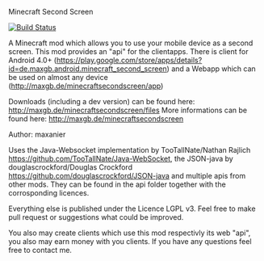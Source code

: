 Minecraft Second Screen

[![Build Status](https://drone.io/github.com/maxanier/MinecraftSecondScreenMod/status.png)](https://drone.io/github.com/maxanier/MinecraftSecondScreenMod/latest)

A Minecraft mod which allows you to use your mobile device as a second screen.
This mod provides an "api" for the clientapps.
There is client for Android 4.0+ (https://play.google.com/store/apps/details?id=de.maxgb.android.minecraft_second_screen) and a Webapp which can be used on almost any device (http://maxgb.de/minecraftsecondscreen/app)

Downloads (including a dev version) can be found here: http://maxgb.de/minecraftsecondscreen/files
More informations can be found here: http://maxgb.de/minecraftsecondscreen

Author: maxanier


Uses the Java-Websocket implementation by TooTallNate/Nathan Rajlich https://github.com/TooTallNate/Java-WebSocket, the JSON-java by douglascrockford/Douglas Crockford https://github.com/douglascrockford/JSON-java
and multiple apis from other mods. They can be found in the api folder together with the corrosponding licences.

Everything else is published under the Licence LGPL v3.
Feel free to make pull request or suggestions what could be improved.

You also may create clients which use this mod respectivly its web "api", you also may earn money with you clients. 
If you have any questions feel free to contact me.
